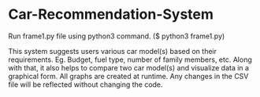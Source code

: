 # Car-Recommendation-System
Run frame1.py file using python3 command. ($ python3 frame1.py)

This system suggests users various car model(s) based on their requirements. Eg. Budget, fuel type, number of family members, etc. Along with that, it also helps to compare two car model(s) and visualize data in a graphical form.
All graphs are created at runtime. Any changes in the CSV file will be reflected without changing the code.
